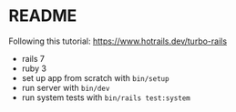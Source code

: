 # README

Following this tutorial: https://www.hotrails.dev/turbo-rails

* rails 7
* ruby 3
* set up app from scratch with `bin/setup`
* run server with `bin/dev`
* run system tests with `bin/rails test:system`

